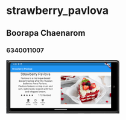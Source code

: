 # strawberry_pavlova

## Boorapa Chaenarom

### 6340011007

<img src="assets/images/cake.png" style="width: 300px;">